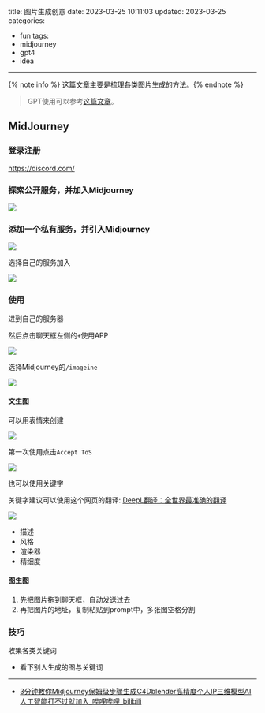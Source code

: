 title: 图片生成创意
date: 2023-03-25 10:11:03
updated: 2023-03-25
categories:
- fun
tags:
- midjourney
- gpt4
- idea

---

{% note info %} 这篇文章主要是梳理各类图片生成的方法。{% endnote %}

<!-- more -->

> GPT使用可以参考[这篇文章](https://blog.dreamtobe.cn/gpt_using/)。

## MidJourney


### 登录注册

https://discord.com/

### 探索公开服务，并加入Midjourney

![](/img/image_generate-c02c8973.png)

### 添加一个私有服务，并引入Midjourney

![](/img/image_generate-a8b5256e.png)

选择自己的服务加入

![](/img/image_generate-78b10a92.png)

### 使用

进到自己的服务器

然后点击聊天框左侧的`+`使用APP

![](/img/image_generate-2c4fc84d.png)

选择Midjourney的`/imageine`

![](/img/image_generate-8f4be4a4.png)

#### 文生图

可以用表情来创建

![](/img/image_generate-27b52f25.png)

第一次使用点击`Accept ToS`

![](/img/image_generate-bdcac410.png)

也可以使用关键字

关键字建议可以使用这个网页的翻译: [DeepL翻译：全世界最准确的翻译](https://www.deepl.com/translator)

![](/img/image_generate-26035407.png)

- 描述
- 风格
- 渲染器
- 精细度

#### 图生图

1. 先把图片拖到聊天框，自动发送过去
2. 再把图片的地址，复制粘贴到prompt中，多张图空格分割

### 技巧

收集各类关键词
- 看下别人生成的图与关键词

---

- [3分钟教你Midjourney保姆级步骤生成C4Dblender高精度个人IP三维模型AI人工智能打不过就加入_哔哩哔哩_bilibili](https://www.bilibili.com/video/BV1qb411Z7jJ/?spm_id_from=333.880.my_history.page.click&vd_source=9b2b907312f8df06da2c26860c44e6a9)
